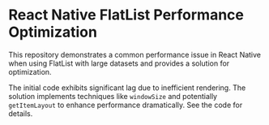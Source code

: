 # React Native FlatList Performance Optimization

This repository demonstrates a common performance issue in React Native when using FlatList with large datasets and provides a solution for optimization. 

The initial code exhibits significant lag due to inefficient rendering. The solution implements techniques like `windowSize` and potentially `getItemLayout` to enhance performance dramatically.  See the code for details.
